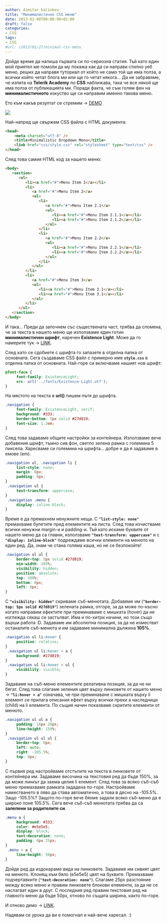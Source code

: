 ```yaml
---
author: dimitar_kalinkov
title: "Минималистично CSS меню"
date: 2013-02-08T00:00:00+02:00
draft: false
categories:
- CSS
tags:
- CSS
#url: /2013/01/27/minimal-css-menu
---
```


Дойде време да напиша първата си по-сериозна статия. Тъй като един мой приятел ме помоли да му покажа как да си направи стилно уеб меню, реших да направя туториал от който не само той ще има полза, а всички който четат блога ми или ще го четат някога... Да не забравяме, че изпита на **Telerik Academy** по **CSS** наближава, така че все някой ще има полза от публикацията ми. Поради факта, че съм голям фен на **минималистичното** изкуство ще си направим именно такова меню. 

Ето към какъв резултат се стремим -> [DEMO](http://jsfiddle.net/dkalinkov93/TFUFG/20)

<img src="/images/minimal-flat-css-menu/menu-look.png" style="display: block; margin: auto">

Най-напред ще свържем CSS файла с HTML документа:

``` html
<head>
    <meta charset="utf-8" /> 
    <title>Minimalistic Dropdown Menu</title> 
    <link href="css/style.css" rel="stylesheet" type="text/css" /> 
</head>
```

След това самия HTML код за нашето меню:

``` html
<body>
   <section>
      <ul>
         <li><a href="#">Menu Item 1</a></li>
         <li>
            <a href="#">Menu Item 2</a> 
            <ul>
               <li>
                  <a href="#">Menu Item 2.1</a> 
                  <ul>
                     <li><a href="#">Menu Item 2.1.1</a></li>
                     <li><a href="#">Menu Item 2.1.2</a></li>
                  </ul>
               </li>
               <li>
                  <a href="#">Menu Item 2.2</a> 
                  <ul>
                     <li><a href="#">Menu Item 2.2.1</a></li>
                     <li><a href="#">Menu Item 2.2.2</a></li>
                  </ul>
               </li>
            </ul>
         </li>
         <li>
            <a href="#">Menu Item 3</a> 
            <ul>
               <li><a href="#">Menu Item 3.1</a></li>
               <li><a href="#">Menu Item 3.1</a></li>
            </ul>
         </li>
      </ul>
   </section>
</body>
```

И така... Преди да започнем със съществената част, трябва да спомена, че за текста в нашето меню ще използваме един готин **минималистичен шрифт**, наречен **Existence Light**. Може да го намерите тук -> [LINK](http://www.dafont.com/existence.font).

След като се сдобиете с шрифта го запазете в отделна папка от основната. Сега създаваме CSS файл с примерно име **`style.css`** в отделна папка от основната. Най-горе си включваме нашият нов шрифт:

``` css
@font-face {
     font-family: ExistenceLight;
     src: url('../fonts/Existence-Light.otf');
}
```

На мястото на текста в **url()** пишем пътя до шрифта.

``` css
.navigation {
     font-family: ExistenceLight, serif;
     background: #333;
     border-bottom: 5px solid #27d819;
     font-size: 1.3em;
}
```

След това задаваме общите настройки за контейнера. Използваме вече добавения шрифт, тъмно сив фон, светло зелена рамка с големина 5 пиксела. Харесваме си големина на шрифта... добре е да я задаваме в емове (em).

``` css
.navigation ul, .navigation li {
     list-style: none;
     margin: 0px;
     padding: 0px;
}
 .navigation ul {
     text-transform: uppercase;
}
 .navigation .menu {
     display: inline-block;
}
```

Време е да премахнем ненужните неща. С **`"list-style: none"`** премахваме булетите пред елементите на листа. След това изчистваме всички ненужни margin-и и padding-и. Тъй като искаме буквите от нашето меню да са главни, използваме **`"text-transform: uppercase"`** и с **`"display: inline-block"`** подреждаме всички елементи на менюто на един ред. Да, знам че стана голяма каша, но не се безпокойте!

``` css
.navigation ul ul {
     border-top: 5px solid #27d819;
     min-width: 105%;
     visibility: hidden;
     position: absolute;
     top: 100%;
     bottom: 0px;
     left: 0px;
}
```

С **`"visibility: hidden"`** скриваме съб-менютата. Добавяме им (**`"border-top: 5px solid #27d819"`**) зелената рамка, отгоре, за да може по-късно когато направим ефектите при преминаваме с мишката (hover) да не изглежда сякаш се застъпват. Има и по-хитри начини, но този също върши работа :D. Задаваме им абсолютна позиция, за да не изместват останалите съб-менюта и им задаваме минимална дължина **105%**.

``` css
.navigation ul li:hover {
     position: relative;
}
 .navigation ul li:hover > a {
     background: #27d819;
}
 .navigation ul li:hover > ul {
     visibility: visible;
}
```
Задаваме на съб-меню елементите релативна позиция, за да не ни бягат. След това слагаме зеления цвят върху линковете от нашето меню -> **`"li:hover > a"`** означава, че при преминаване с мишката върху li елемент се прилага описания ефект върху всички преки a наследници (child) на li елемента. По същия начин показваме скритите елементи от менюто.

``` css
.navigation ul ul a {
     padding: 16px 20px;
     line-height: 150%;
}
 .navigation ul ul ul {
     border-top: 0px;
     left: auto;
     right: -105.5%;
     top: 0px;
}
```

С първия ред настройваме отстъпите на текста в линковете от контейнера им. Задаваме височина на текстовия ред да бъде 150%, за да може линкът да заема целия li елемент. След това за всяко съб-съб меню премахваме рамката зададена по-горе. Настройваме наместването в ляво да става автоматично, а това в дясно на -105.5%. Защо -105.5%? Защото по-горе вече бяхме задали всяко съб-меню да е широко поне 105.5%. Сега вече съб-съб менютата трябва да са **залепени за родителите си**.

``` css
.menu a {
     background: #333;
     color: #e5e5e5;
     display: block;
     text-decoration: none;
     padding: 0px 25px;
}
 .menu > a {
     line-height: 50px;
}
```

Дойде ред да издокараме вида на линковете.  Задаваме им сивият цвят на менюто. Клонящ към бяло (e5e5e5) цвят на буквите. Премахваме подчертавките (**`"text-decoration: none"`**). Слагаме 25px разстояние между всяко меню и правим линковете блокови елементи, за да не се наслагват един в друг. С последния ред правим текстовия ред на главното меню да бъде 50px, отново по същата ширина, както по-горе.

И отново демо -> [LINK](http://jsfiddle.net/dkalinkov93/TFUFG/20).

Надявам се урока да ви е помогнал и най-вече харесал. :)
